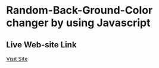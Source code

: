 # Random-Back-Ground-Color changer by using Javascript

## Live Web-site Link

[Visit Site](https://deft-pixie-9f06ca.netlify.app/ "Web Page Link")